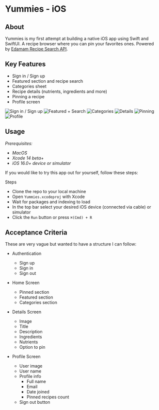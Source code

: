 # Yummies - iOS

## About

Yummies is my first attempt at building a native iOS app using Swift and SwiftUI. A recipe browser where you can pin your favorites ones. Powered by [Edamam Recipe Search API](https://developer.edamam.com/edamam-docs-recipe-api).

## Key Features
 - Sign in / Sign up
 - Featured section and recipe search
 - Categories sheet
 - Recipe details (nutrients, ingredients and more)
 - Pinning a recipe
 - Profile screen

![Sign in / Sign up](https://media.giphy.com/media/Ig1aTddmQbkAJuWUyJ/giphy.gif) ![Featured + Search](https://media.giphy.com/media/En3Aa7HC6IDtoTTyvY/giphy.gif) ![Categories](https://media.giphy.com/media/OLSEewYaHbpQUhi20O/giphy.gif) ![Details](https://media.giphy.com/media/WvmbOV9NK1Dx055qNH/giphy.gif) ![Pinning](https://media.giphy.com/media/uqJjpKWM6NNyavmL9y/giphy.gif) ![Profile](https://media.giphy.com/media/TIqe9Go8PgIsVssAwh/giphy.gif)

## Usage
_Prerequisites:_
 - _MacOS_
 - _Xcode 14 beta+_
 - _iOS 16.0+ device or simulator_
 
If you would like to try this app out for yourself, follow these steps:

Steps
 - Clone the repo to your local machine
 - Open `Yummies.xcodeproj` with Xcode
 - Wait for packages and indexing to load
 - In the top bar select your desired iOS device (connected via cable) or simulator
 - Click the `Run` button or press `⌘(Cmd) + R`

## Acceptance Criteria
These are very vague but wanted to have a structure I can follow:

- Authentication
    - Sign up
    - Sign in
    - Sign out
 
- Home Screen
    - Pinned section
    - Featured section
    - Categories section

- Details Screen
    - Image 
    - Title
    - Description
    - Ingredients
    - Nutrients
    - Option to pin
 
- Profile Screen
    - User image
    - User name
    - Profile info
        - Full name
        - Email
        - Date joined
        - Pinned recipes count
    - Sign out button
